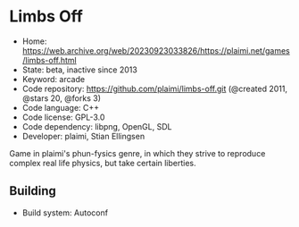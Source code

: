 # Limbs Off

- Home: https://web.archive.org/web/20230923033826/https://plaimi.net/games/limbs-off.html
- State: beta, inactive since 2013
- Keyword: arcade
- Code repository: https://github.com/plaimi/limbs-off.git (@created 2011, @stars 20, @forks 3)
- Code language: C++
- Code license: GPL-3.0
- Code dependency: libpng, OpenGL, SDL
- Developer: plaimi, Stian Ellingsen

Game in plaimi's phun-fysics genre, in which they strive to reproduce complex real life physics, but take certain liberties.

## Building

- Build system: Autoconf
